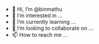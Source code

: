 - 👋 Hi, I’m @binmathu
- 👀 I’m interested in ...
- 🌱 I’m currently learning ...
- 💞️ I’m looking to collaborate on ...
- 📫 How to reach me ...

<!---
binmathu/binmathu is a ✨ special ✨ repository because its `README.md` (this file) appears on your GitHub profile.
You can click the Preview link to take a look at your changes.
--->
